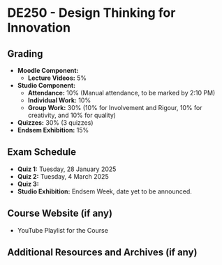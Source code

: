 # DE250 - Design Thinking for Innovation

## Grading

- **Moodle Component:**
  - **Lecture Videos:** 5%
- **Studio Component:**
  - **Attendance:** 10% (Manual attendance, to be marked by 2:10 PM)
  - **Individual Work:** 10%
  - **Group Work:** 30% (10% for Involvement and Rigour, 10% for creativity, and 10% for quality)
- **Quizzes:** 30% (3 quizzes)
- **Endsem Exhibition:** 15%

## Exam Schedule

- **Quiz 1:** Tuesday, 28 January 2025
- **Quiz 2:** Tuesday, 4 March 2025
- **Quiz 3:**
- **Studio Exhibition:** Endsem Week, date yet to be announced.

## Course Website (if any)

- YouTube Playlist for the Course

## Additional Resources and Archives (if any)
